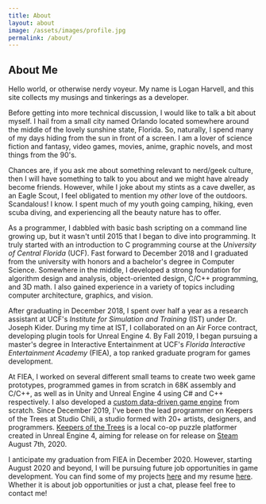 ```yaml
---
title: About
layout: about
image: /assets/images/profile.jpg
permalink: /about/
---
```


## About Me

Hello world, or otherwise nerdy voyeur. My name is Logan Harvell, and this site collects my musings and tinkerings as a developer.

Before getting into more technical discussion, I would like to talk a bit about myself. I hail from a small city named Orlando located somewhere around the middle of the lovely sunshine state, Florida. So, naturally, I spend many of my days hiding from the sun in front of a screen. I am a lover of science fiction and fantasy, video games, movies, anime, graphic novels, and most things from the 90's.

Chances are, if you ask me about something relevant to nerd/geek culture, then I will have something to talk to you about and we might have already become friends. However, while I joke about my stints as a cave dweller, as an Eagle Scout, I feel obligated to mention my *other* love of the outdoors. Scandalous! I know. I spent much of my youth going camping, hiking, even scuba diving, and experiencing all the beauty nature has to offer.

As a programmer, I dabbled with basic bash scripting on a command line growing up, but it wasn't until 2015 that I began to dive into programming. It truly started with an introduction to C programming course at the *University of Central Florida* (UCF). Fast forward to December 2018 and I graduated from the university with honors and a bachelor's degree in Computer Science. Somewhere in the middle, I developed a strong foundation for algorithm design and analysis, object-oriented design, C/C++ programming, and 3D math. I also gained experience in a variety of topics including computer architecture, graphics, and vision.

After graduating in December 2018, I spent over half a year as a research assistant at UCF's *Institute for Simulation and Training* (IST) under Dr. Joseph Kider. During my time at IST, I collaborated on an Air Force contract, developing plugin tools for Unreal Engine 4. By Fall 2019, I began pursuing a master's degree in Interactive Entertainment at UCF's *Florida Interactive Entertainment Academy* (FIEA), a top ranked graduate program for games development.

At FIEA, I worked on several different small teams to create two week game prototypes, programmed games in from scratch in 68K assembly and C/C++, as well as in Unity and Unreal Engine 4 using C# and C++ respectively. I also developed a [custom data-driven game engine](/fiea-game-engine) from scratch. Since December 2019, I've been the lead programmer on Keepers of the Trees at Studio Chili, a studio formed with 20+ artists, designers, and programmers. [Keepers of the Trees](/keepers-of-the-trees) is a local co-op puzzle platformer created in Unreal Engine 4, aiming for release on for release on [Steam](https://store.steampowered.com/app/1356800/Keepers_of_the_Trees/?curator_clanid=4777282&utm_source=SteamDB) August 7th, 2020.

I anticipate my graduation from FIEA in December 2020. However, starting August 2020 and beyond, I will be pursuing future job opportunities in game development. You can find some of my projects [here](/projects) and my resume <a href="/assets/files/Resume.pdf" target="_blank">here</a>. Whether it is about job opportunities or just a chat, please feel free to contact me!
